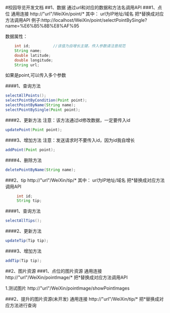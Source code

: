 #校园导览开发文档
##1、数据
通过url和对应的数据和方法名调用API
###1、点位
通用连接
http://"url"/WeiXin/point/*
其中：
url为IP地址/域名
把*替换成对应方法调用API
例子:http://localhost/WeiXin/point/selectPointBySingle?name=%E6%B5%8B%E8%AF%95

数据属性：
```Java
    int id;          //该值为自增长主键，传入参数请注意规范
    String name;
    double latitude;
    double longitude;
    String url;
```

如果是point,可以传入多个参数


####1、查询方法
```Java
selectAllPoints();
selectPointByCondition(Point point);
selectPointByName(String name);
selectPointBySingle(Point point);
```
####2、更新方法
注意：该方法通过id修改数据，一定要传入id
```Java
updatePoint(Point point);
```
####3、增加方法
注意：发送请求时不要传入id，因为id我自增长
```Java
addPoint(Point point);
```

####4、删除方法
```Java
deletePointByName(String name);
```

###2、tip
http://"url"/WeiXin/tip/*
其中：
url为IP地址/域名
把*替换成对应方法调用API

```Java
     int id;
     String tip;
```

####1、查询方法
```Java
selectAllTips();
```

####2、更新方法
```Java
updateTip(Tip tip);
```

####3、增加方法
```Java
addTip(Tip tip);
```


##2、图片资源
###1、点位的图片资源
通用连接
http://"url"/WeiXin/pointImage/*
把*替换成对应方法调用API

1.测试图片
http://"url"/WeiXin/pointImage/showPointImages


###2、提升的图片资源(未开发)
通用连接
http://"url"/WeiXin/tip/*
把*替换成对应方法进行查询

